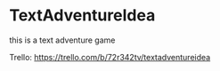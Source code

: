 # TextAdventureIdea
this is a text adventure game

Trello: https://trello.com/b/72r342tv/textadventureidea
